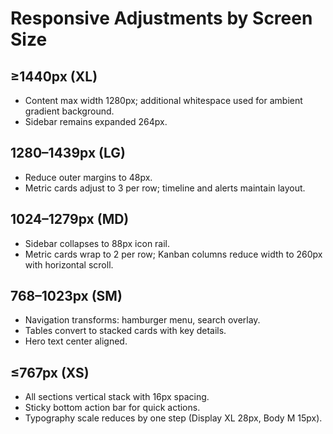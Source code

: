 # Responsive Adjustments by Screen Size

## ≥1440px (XL)
- Content max width 1280px; additional whitespace used for ambient gradient background.
- Sidebar remains expanded 264px.

## 1280–1439px (LG)
- Reduce outer margins to 48px.
- Metric cards adjust to 3 per row; timeline and alerts maintain layout.

## 1024–1279px (MD)
- Sidebar collapses to 88px icon rail.
- Metric cards wrap to 2 per row; Kanban columns reduce width to 260px with horizontal scroll.

## 768–1023px (SM)
- Navigation transforms: hamburger menu, search overlay.
- Tables convert to stacked cards with key details.
- Hero text center aligned.

## ≤767px (XS)
- All sections vertical stack with 16px spacing.
- Sticky bottom action bar for quick actions.
- Typography scale reduces by one step (Display XL 28px, Body M 15px).

